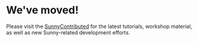 # We've moved!

Please visit the [SunnyContributed](https://github.com/SunnySuite/SunnyContributed) for the latest tutorials, workshop material, as well as new Sunny-related development efforts.
